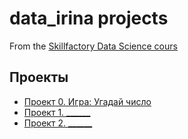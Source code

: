 # data_irina projects
From the [Skillfactory Data Science cours](https://lms.skillfactory.ru/courses/course-v1:SkillFactory+DST-3.0+28FEB2021/course/)

## Проекты

* [Проект 0. Игра: Угадай число](https://github.com/IRINKAIT/data_irina/tree/main/project_0)
* [Проект 1. ______](____)
* [Проект 2. ______](____)